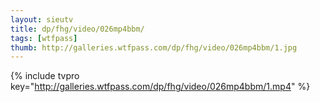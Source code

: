```yaml
--- 
layout: sieutv
title: dp/fhg/video/026mp4bbm/
tags: [wtfpass]
thumb: http://galleries.wtfpass.com/dp/fhg/video/026mp4bbm/1.jpg
---
```

{% include tvpro key="http://galleries.wtfpass.com/dp/fhg/video/026mp4bbm/1.mp4" %} 
